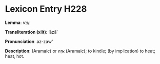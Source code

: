 # Lexicon Entry H228

**Lemma**: אֲזָא

**Transliteration (xlit)**: ʼăzâʼ

**Pronunciation**: az-zaw'

**Description**:
(Aramaic) or אֲזָה (Aramaic); to kindle; (by implication) to heat; heat, hot.
